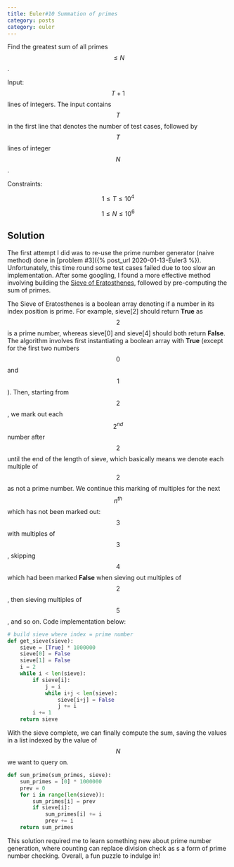 ```yaml
---
title: Euler#10 Summation of primes
category: posts
category: euler
---
```


Find the greatest sum of all primes $$\leq N$$.

Input: $$T+1$$ lines of integers. The input contains $$T$$ in the first line that denotes the number of test cases, followed by $$T$$ lines of integer $$N$$.

Constraints:

$$1 \leq T \leq 10^4$$

$$1 \leq N \leq 10^6$$


## Solution
The first attempt I did was to re-use the prime number generator (naive method) done in [problem #3]({% post_url 2020-01-13-Euler3 %}). Unfortunately, this time round some test cases failed due to too slow an implementation. After some googling, I found a more effective method involving building the [Sieve of Eratosthenes](https://en.wikipedia.org/wiki/Sieve_of_Eratosthenes), followed by pre-computing the sum of primes.

The Sieve of Eratosthenes is a boolean array denoting if a number in its index position is prime. For example, sieve[2] should return **True** as $$2$$ is a prime number, whereas sieve[0] and sieve[4] should both return **False**. The algorithm involves first instantiating a boolean array with **True** (except for the first two numbers $$0$$ and $$1$$). Then, starting from $$2$$, we mark out each $$2^{nd}$$ number after $$2$$ until the end of the length of sieve, which basically means we denote each multiple of $$2$$ as not a prime number. We continue this marking of multiples for the next $$n^{th}$$ which has not been marked out: $$3$$ with multiples of $$3$$, skipping $$4$$ which had been marked **False** when sieving out multiples of $$2$$, then sieving multiples of $$5$$, and so on. Code implementation below:

```python
# build sieve where index = prime number
def get_sieve(sieve):
    sieve = [True] * 1000000
    sieve[0] = False
    sieve[1] = False
    i = 2
    while i < len(sieve):
        if sieve[i]:
            j = i
            while i+j < len(sieve):
                sieve[i+j] = False
                j += i
        i += 1
    return sieve
```

With the sieve complete, we can finally compute the sum, saving the values in a list indexed by the value of $$N$$ we want to query on.

```python
def sum_prime(sum_primes, sieve):
    sum_primes = [0] * 1000000
    prev = 0
    for i in range(len(sieve)):
        sum_primes[i] = prev
        if sieve[i]:
            sum_primes[i] += i
            prev += i 
    return sum_primes
```

This solution required me to learn something new about prime number generation, where counting can replace division check as s a form of prime number checking. Overall, a fun puzzle to indulge in!
